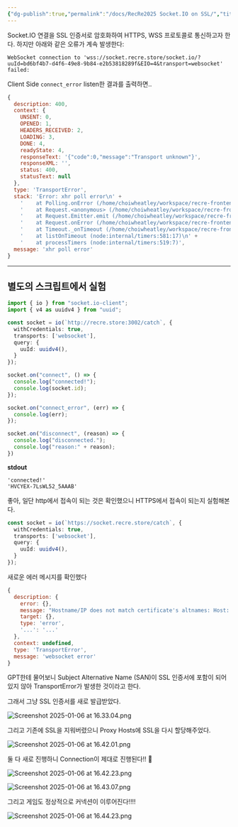 ```yaml
---
{"dg-publish":true,"permalink":"/docs/RecRe2025 Socket.IO on SSL/","title":"RecRe2025 Socket.IO on SSL"}
---
```


Socket.IO 연결을 SSL 인증서로 암호화하여 HTTPS, WSS 프로토콜로 통신하고자 한다. 하지만 아래와 같은 오류가 계속 발생한다:

```
WebSocket connection to 'wss://socket.recre.store/socket.io/?uuId=bd6bf4b7-d4f6-49e8-9b84-e2b53818289f&EIO=4&transport=websocket' failed:
```

Client Side `connect_error` listen한 결과를 출력하면..

```javascript
{
  description: 400,
  context: {
    UNSENT: 0,
    OPENED: 1,
    HEADERS_RECEIVED: 2,
    LOADING: 3,
    DONE: 4,
    readyState: 4,
    responseText: '{"code":0,"message":"Transport unknown"}',
    responseXML: '',
    status: 400,
    statusText: null
  },
  type: 'TransportError',
  stack: 'Error: xhr poll error\n' +
    '    at Polling.onError (/home/choiwheatley/workspace/recre-frontend/node_modules/engine.io-client/build/cjs/transport.js:47:37)\n' +
    '    at Request.<anonymous> (/home/choiwheatley/workspace/recre-frontend/node_modules/engine.io-client/build/cjs/transports/polling.js:238:18)\n' +
    '    at Request.Emitter.emit (/home/choiwheatley/workspace/recre-frontend/node_modules/@socket.io/component-emitter/index.js:143:20)\n' +
    '    at Request.onError (/home/choiwheatley/workspace/recre-frontend/node_modules/engine.io-client/build/cjs/transports/polling.js:343:14)\n' +
    '    at Timeout._onTimeout (/home/choiwheatley/workspace/recre-frontend/node_modules/engine.io-client/build/cjs/transports/polling.js:316:30)\n' +
    '    at listOnTimeout (node:internal/timers:581:17)\n' +
    '    at processTimers (node:internal/timers:519:7)',
  message: 'xhr poll error'
}
```

---

## 별도의 스크립트에서 실험

```typescript
import { io } from "socket.io-client";
import { v4 as uuidv4 } from "uuid";

const socket = io(`http://recre.store:3002/catch`, {
  withCredentials: true,
  transports: ['websocket'],
  query: {
    uuId: uuidv4(),
  }
});

socket.on("connect", () => {
  console.log("connected!");
  console.log(socket.id);
});

socket.on("connect_error", (err) => {
  console.log(err);
});

socket.on("disconnect", (reason) => {
  console.log("disconnected.");
  console.log("reason:" + reason);
})
```

**stdout**

```
'connected!'
'HVCYEX-7LsWL52_5AAAB'
```

좋아, 일단 http에서 접속이 되는 것은 확인했으니 HTTPS에서 접속이 되는지 실험해본다.

```typescript
const socket = io(`https://socket.recre.store/catch`, {
  withCredentials: true,
  transports: ['websocket'],
  query: {
    uuId: uuidv4(),
  }
});
```

새로운 에러 메시지를 확인했다

```javascript
{
  description: {
    error: {},
    message: "Hostname/IP does not match certificate's altnames: Host: socket.recre.store. is not in the cert's altnames: DNS:recre.store",
    target: {},
    type: 'error',
    '...': '...'
  },
  context: undefined,
  type: 'TransportError',
  message: 'websocket error'
}
```

GPT한테 물어보니 Subject Alternative Name (SAN)이 SSL 인증서에 포함이 되어있지 않아 TransportError가 발생한 것이라고 한다.

그래서 그냥 SSL 인증서를 새로 발급받았다.

![Screenshot 2025-01-06 at 16.33.04.png](/img/user/docs/assets/Screenshot%202025-01-06%20at%2016.33.04.png)

그리고 기존에 SSL을 지워버렸으니 Proxy Hosts에 SSL을 다시 할당해주었다.

![Screenshot 2025-01-06 at 16.42.01.png](/img/user/docs/assets/Screenshot%202025-01-06%20at%2016.42.01.png)

둘 다 새로 진행하니 Connection이 제대로 진행된다!! 🎉

![Screenshot 2025-01-06 at 16.42.23.png](/img/user/docs/assets/Screenshot%202025-01-06%20at%2016.42.23.png)

![Screenshot 2025-01-06 at 16.43.07.png](/img/user/docs/assets/Screenshot%202025-01-06%20at%2016.43.07.png)

그리고 게임도 정상적으로 커넥션이 이루어진다!!!!

![Screenshot 2025-01-06 at 16.44.23.png](/img/user/docs/assets/Screenshot%202025-01-06%20at%2016.44.23.png)
